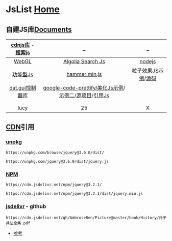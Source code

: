 # JsList  [Home](../index.md)

## 自建JS库[Documents](Doc/index.md)

| [cdnjs库](https://github.com/cdnjs/cdnjs/blob/master/ajax/libs/rxjs/2.1.10/rx.js) - [搜索js](https://cdnjs.com/) | _ | _ |
|:---:|:---:|:---:|
| [WebGL](webGL/index.md) | [Algolia Search Js](sag/index.md) | [nodejs](nodejs/index.md) |
| [功能型Js](https://bellard.org/) | [hammer.min.js](hammer.min.js) | [粒子效果JS示例](https://git.hust.cc/canvas-nest.js/)/[源码](https://github.com/hustcc/canvas-nest.js) |
| [dat.gui控制器库](https://github.com/dataarts/dat.gui) | [google-code-prettify/美化Js示例](https://raw.githack.com/google/code-prettify/master/styles/index.html)/[示例二](https://raw.githack.com/google/code-prettify/master/examples/quine.html)/[源项目](https://github.com/googlearchive/code-prettify)/[引用Js](https://cdn.jsdelivr.net/gh/google/code-prettify@master/loader/run_prettify.js) | []() |
| []() | []() | []() |
| []() | []() | []() |
| lucy | 25 | X |

## [CDN](https://www.akamai.com/zh/our-thinking/cdn/what-is-a-cdn)引用

### [unpkg](https://unpkg.com/)

`https://unpkg.com/browse/jquery@3.6.0/dist/`

`https://unpkg.com/jquery@3.6.0/dist/jquery.js`

### [NPM](https://www.npmjs.com/)

`https://cdn.jsdelivr.net/npm/jquery@3.2.1/`

`https://cdn.jsdelivr.net/npm/jquery@3.2.1/dist/jquery.min.js`

### [jsdelivr](https://www.jsdelivr.com/) - github

`https://cdn.jsdelivr.net/gh/AmbroseRen/Picture@master/book/History/孙子兵法全集.pdf`

- [参考](https://blog.csdn.net/Ambrose_Ren/article/details/108325119)


